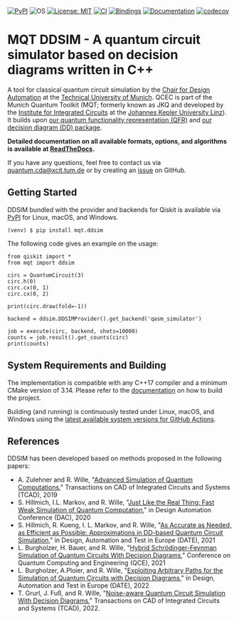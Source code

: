 [![PyPI](https://img.shields.io/pypi/v/mqt.ddsim?logo=pypi&style=flat-square)](https://pypi.org/project/mqt.ddsim/)
![OS](https://img.shields.io/badge/os-linux%20%7C%20macos%20%7C%20windows-blue?style=flat-square)
[![License: MIT](https://img.shields.io/badge/license-MIT-blue.svg?style=flat-square)](https://opensource.org/licenses/MIT)
[![CI](https://img.shields.io/github/workflow/status/cda-tum/ddsim/CI?style=flat-square&logo=github&label=c%2B%2B)](https://github.com/cda-tum/ddsim/actions/workflows/cmake.yml)
[![Bindings](https://img.shields.io/github/workflow/status/cda-tum/ddsim/Deploy%20to%20PyPI?style=flat-square&logo=github&label=python)](https://github.com/cda-tum/ddsim/actions/workflows/bindings.yml)
[![Documentation](https://img.shields.io/readthedocs/ddsim?logo=readthedocs&style=flat-square)](https://ddsim.readthedocs.io/en/latest/)
[![codecov](https://img.shields.io/codecov/c/github/cda-tum/ddsim?style=flat-square&logo=codecov)](https://codecov.io/gh/cda-tum/ddsim)

# MQT DDSIM - A quantum circuit simulator based on decision diagrams written in C++

A tool for classical quantum circuit simulation by the [Chair for Design Automation](https://www.cda.cit.tum.de/) at the [Technical University of Munich](https://www.tum.de/).
QCEC is part of the Munich Quantum Toolkit (MQT; formerly known as JKQ and developed by the [Institute for Integrated Circuits](https://iic.jku.at/eda/) at the [Johannes Kepler University Linz](https://jku.at)).
It builds upon [our quantum functionality representation (QFR)](https://github.com/cda-tum/qfr) and [our decision diagram (DD) package](https://github.com/cda-tum/dd_package.git).

**Detailed documentation on all available formats, options, and algorithms is available at  [ReadTheDocs](https://ddsim.readthedocs.io/en/latest/).**

If you have any questions, feel free to contact us via [quantum.cda@xcit.tum.de](mailto:quantum.cda@xcit.tum.de) or by creating an [issue](https://github.com/cda-tum/ddsim/issues) on GitHub.

## Getting Started

DDSIM bundled with the provider and backends for Qiskit is available via [PyPI](https://pypi.org/project/mqt.ddsim/) for Linux, macOS, and Windows.

```console
(venv) $ pip install mqt.ddsim
```

The following code gives an example on the usage:

```python3
from qiskit import *
from mqt import ddsim

circ = QuantumCircuit(3)
circ.h(0)
circ.cx(0, 1)
circ.cx(0, 2)

print(circ.draw(fold=-1))

backend = ddsim.DDSIMProvider().get_backend('qasm_simulator')

job = execute(circ, backend, shots=10000)
counts = job.result().get_counts(circ)
print(counts)
```

## System Requirements and Building

The implementation is compatible with any C++17 compiler and a minimum CMake version of 3.14.
Please refer to the [documentation](https://ddsim.readthedocs.io/en/latest/) on how to build the project.

Building (and running) is continuously tested under Linux, macOS, and Windows using the [latest available system versions for GitHub Actions](https://github.com/actions/virtual-environments).

## References

DDSIM has been developed based on methods proposed in the following papers:

- A. Zulehner and R. Wille, "[Advanced Simulation of Quantum Computations](https://www.cda.cit.tum.de/files/eda/2018_tcad_advanced_simulation_quantum_computation.pdf)," Transactions on CAD of Integrated Circuits and Systems (TCAD), 2019
- S. Hillmich, I.L. Markov, and R. Wille, "[Just Like the Real Thing: Fast Weak Simulation of Quantum Computation](https://www.cda.cit.tum.de/files/eda/2020_dac_weak_simulation_quantum_computation.pdf)," in Design Automation Conference (DAC), 2020
- S. Hillmich, R. Kueng, I. L. Markov, and R. Wille, "[As Accurate as Needed, as Efficient as Possible: Approximations in DD-based Quantum Circuit Simulation](https://www.cda.cit.tum.de/files/eda/2021_date_approximations_dd_baed_quantum_circuit_simulation.pdf)," in Design, Automation and Test in Europe (DATE), 2021
- L. Burgholzer, H. Bauer, and R. Wille, "[Hybrid Schrödinger-Feynman Simulation of Quantum Circuits With Decision Diagrams](https://www.cda.cit.tum.de/files/eda/2021_qce_hybrid_schrodinger_feynman_simulation_with_decision_diagrams.pdf)," Conference on Quantum Computing and Engineering (QCE), 2021
- L. Burgholzer, A.Ploier, and R. Wille, "[Exploiting Arbitrary Paths for the Simulation of Quantum Circuits with Decision Diagrams](https://www.cda.cit.tum.de/files/eda/2022_date_exploiting_arbitrary_paths_simulation_quantum_circuits_decision_diagrams.pdf)," in Design, Automation and Test in Europe (DATE), 2022
- T. Grurl, J. Fuß, and R. Wille, "[Noise-aware Quantum Circuit Simulation With Decision Diagrams](https://www.cda.cit.tum.de/files/eda/2022_tcad_noise-aware_quantum_circuit_simulation_with_decision_diagrams.pdf)," Transactions on CAD of Integrated Circuits and Systems (TCAD), 2022. 




